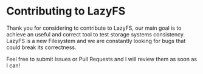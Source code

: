 
# Contributing to LazyFS

Thank you for considering to contribute to LazyFS, our main goal is to achieve an useful and correct tool to test storage systems consistency. LazyFS is a new Filesystem and we are constantly looking for bugs that could break its correctness.

Feel free to submit Issues or Pull Requests and I will review them as soon as I can!